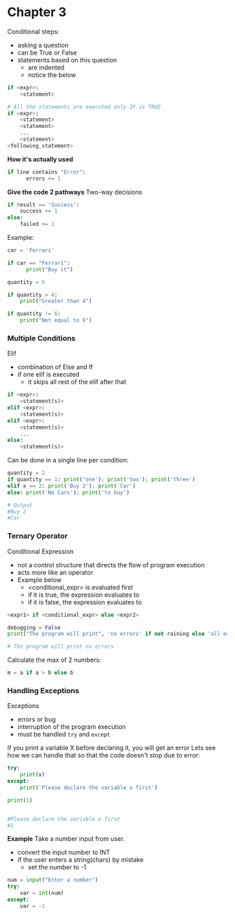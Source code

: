 # Chapter 3
Conditional steps:
- asking a question
- can be True or False
- statements based on this question
    - are indented
    - notice the <statement> below

```python
if <expr>:
    <statement>

# All the statements are executed only IF is TRUE
if <expr>:
    <statement>
    <statement>
    ...
    <statement>
<following_statement>
```



**How it's actually used**
```python
if line contains "Error": 
      errors += 1
```

**Give the code 2 pathways**
Two-way decisions
```python
if result == 'Success':
    success += 1
else:
    failed += 1
```

Example:
```python
car = 'Ferrari'

if car == "Ferrari": 
      print("Buy it")

quantity = 5

if quantity > 4:
    print("Greater than 4")

if quantity != 6:
    print("Not equal to 6")

```


### Multiple Conditions
Elif
- combination of Else and If
- if one elif is executed
    - it skips all rest of the elif after that

```python
if <expr>:
    <statement(s)>
elif <expr>:
    <statement(s)>
elif <expr>:
    <statement(s)>
    ...
else:
    <statement(s)>
```

Can be done in a single line per condition:
```python
quantity = 2
if quantity == 1: print('one'); print('two'); print('three')
elif x == 2: print('Buy 2'); print('Car')
else: print('No Cars'); print('to buy')

# Output
#Buy 2
#Car
```


### Ternary Operator
Conditional Expression
- not a control structure that directs the flow of program execution
- acts more like an operator
- Example below
    - <conditional_expr> is evaluated first
    - if it is true, the expression evaluates to <expr1>
    - if it is false, the expression evaluates to <expr2>

```python
<expr1> if <conditional_expr> else <expr2>
```

```python
debugging = False
print("The program will print", 'no errors' if not raining else 'all errors')

# The program will print no errors
```


Calculate the max of 2 numbers:
```python
m = a if a > b else b
```

### Handling Exceptions
Exceptions
- errors or bug
- interruption of the program execution
- must be handled
`try` and `except`

If you print a variable X before declaring it, you will get an error
Lets see how we can handle that so that the code doesn't stop due to error:
```python
try:
    print(x)
except:
    print('Please declare the variable x first')

print(1)


#Please declare the variable x first
#1
```

**Example**
Take a number input from user.
- convert the input number to INT
- if the user enters a string(chars) by mistake
    - set the number to -1

```python
num = input("Enter a number")
try:
    var = int(num)
except:
    var = -1
```
